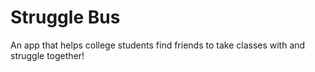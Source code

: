 # Struggle Bus
An app that helps college students find friends to take classes with and struggle together!
